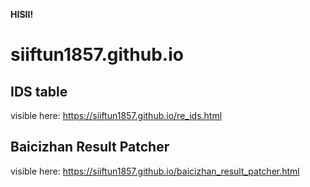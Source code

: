 **HISII!**

# siiftun1857.github.io
## IDS table
visible here: https://siiftun1857.github.io/re_ids.html
## Baicizhan Result Patcher
visible here: https://siiftun1857.github.io/baicizhan_result_patcher.html
